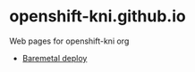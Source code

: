 # openshift-kni.github.io
Web pages for openshift-kni org

- [Baremetal deploy](https://openshift-kni.github.io/baremetal-deploy/)
